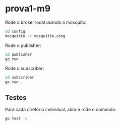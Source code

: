 # prova1-m9

Rode o broker local usando o mosquito:
```bash
cd config
mosquitto -c mosquitto.cong
```

Rode o publisher:
```bash
cd publisher
go run .
```

Rode o subscriber:
```bash
cd subscriber
go run .
```

## Testes

Para cada diretório individual, abra e rode o comando:
```bash
go test -v
```
